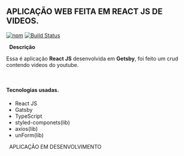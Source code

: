 ## APLICAÇÃO WEB FEITA EM REACT JS DE VIDEOS.
[![npm](https://img.shields.io/npm/v/@unform/core.svg?color=%237159c1)](https://www.npmjs.com/package/@unform/core)<space><space>
[![Build Status](https://travis-ci.org/joemccann/dillinger.svg?branch=master)](https://travis-ci.org/joemccann/dillinger)

&nbsp;
**Descrição**

Essa é aplicação **React JS** desenvolvida em **Getsby**, foi feito um crud contendo videos do youtube.

&nbsp;
#### Tecnologias usadas.

* React JS
* Gatsby
* TypeScript
* styled-componets(lib)
* axios(lib)
* unForm(lib)

&nbsp;
APLICAÇÃO EM DESENVOLVIMENTO